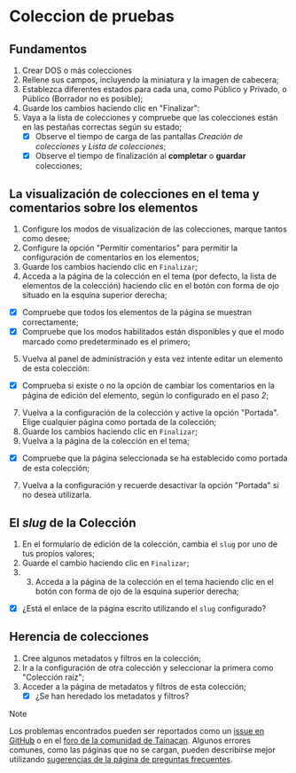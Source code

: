 # Coleccion de pruebas

## Fundamentos

1. Crear DOS o más colecciones
2. Rellene sus campos, incluyendo la miniatura y la imagen de cabecera;
3. Establezca diferentes estados para cada una, como Público y Privado, o Público (Borrador no es posible);
4. Guarde los cambios haciendo clic en "Finalizar":
5. Vaya a la lista de colecciones y compruebe que las colecciones están en las pestañas correctas según su estado;
   - [x] Observe el tiempo de carga de las pantallas _Creación de colecciones_ y _Lista de colecciones_;
   - [x] Observe el tiempo de finalización al **completar** o **guardar** colecciones;

## La visualización de colecciones en el tema y comentarios sobre los elementos

1. Configure los modos de visualización de las colecciones, marque tantos como desee;
2. Configure la opción "Permitir comentarios" para permitir la configuración de comentarios en los elementos;
3. Guarde los cambios haciendo clic en `Finalizar`;
4. Acceda a la página de la colección en el tema (por defecto, la lista de elementos de la colección) haciendo clic en el botón con forma de ojo situado en la esquina superior derecha;

- [x] Compruebe que todos los elementos de la página se muestran correctamente;
- [x] Compruebe que los modos habilitados están disponibles y que el modo marcado como predeterminado es el primero;

5. Vuelva al panel de administración y esta vez intente editar un elemento de esta colección:

- [x] Comprueba si existe o no la opción de cambiar los comentarios en la página de edición del elemento, según lo configurado en el paso _2_;

7. Vuelva a la configuración de la colección y active la opción "Portada". Elige cualquier página como portada de la colección;
8. Guarde los cambios haciendo clic en `Finalizar`;
9. Vuelva a la página de la colección en el tema;

- [x] Compruebe que la página seleccionada se ha establecido como portada de esta colección;

7. Vuelva a la configuración y recuerde desactivar la opción "Portada" si no desea utilizarla.

## El _slug_ de la Colección

1. En el formulario de edición de la colección, cambia el `slug` por uno de tus propios valores;
2. Guarde el cambio haciendo clic en `Finalizar`;
3. 3. Acceda a la página de la colección en el tema haciendo clic en el botón con forma de ojo de la esquina superior derecha;

- [x] ¿Está el enlace de la página escrito utilizando el `slug` configurado?

## Herencia de colecciones

1. Cree algunos metadatos y filtros en la colección;
2. Ir a la configuración de otra colección y seleccionar la primera como "Colección raíz";
3. Acceder a la página de metadatos y filtros de esta colección;
   - [x] ¿Se han heredado los metadatos y filtros?

> [!NOTE]
> Los problemas encontrados pueden ser reportados como un [issue en GitHub](https://github.com/tainacan/tainacan/issues ":ignore") o en el [foro de la comunidad de Tainacan](https://tainacan.discourse.group ":ignore"). Algunos errores comunes, como las páginas que no se cargan, pueden describirse mejor utilizando [sugerencias de la página de preguntas frecuentes](/es-mx/faq.md#creo-que-encontré-un-error-qué-tengo-que-hacer).
